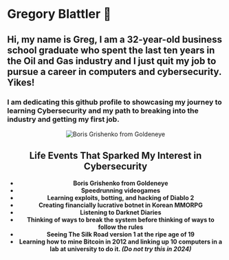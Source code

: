 # Gregory Blattler 👋

<h2>Hi, my name is Greg, I am a 32-year-old business school graduate who spent the last ten years in the Oil and Gas industry and I just quit my job to pursue a career in computers and cybersecurity. Yikes!



</h2>
<h3> I am dedicating this github profile to showcasing my journey to learning Cybersecurity and my path to breaking into the industry and getting my first job.</h3>
                                                                                
<div style="text-align: center;">

![Boris Grishenko from Goldeneye](https://i0.wp.com/www.bondmovies.com/wp-content/uploads/2015/02/tumblr_njyhsl7F9v1und15po1_500.gif?ssl=1)

## Life Events That Sparked My Interest in Cybersecurity

- **Boris Grishenko from Goldeneye**
- **Speedrunning videogames**
- **Learning exploits, botting, and hacking of Diablo 2**
- **Creating financially lucrative botnet in Korean MMORPG**
- **Listening to Darknet Diaries**
- **Thinking of ways to break the system before thinking of ways to follow the rules**
- **Seeing The Silk Road version 1 at the ripe age of 19**
- **Learning how to mine Bitcoin in 2012 and linking up 10 computers in a lab at university to do it. _(Do not try this in 2024)_**

</div>
